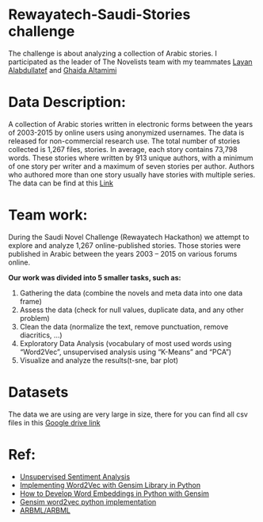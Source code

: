 # Rewayatech-Saudi-Stories challenge
The challenge is about analyzing a collection of Arabic stories.
I participated as the leader of The Novelists team with my teammates [Layan Alabdullatef](https://github.com/LayanCS) and [Ghaida Altamimi](https://github.com/GMRT1)

# Data Description:
  A collection of Arabic stories written in electronic forms between the years of 2003-2015 by online users using anonymized usernames. The data is released for non-commercial research use. The total number of stories collected is 1,267 files, stories. In average, each story contains 73,798 words. These stories where written by 913 unique authors, with a minimum of one story per writer and a maximum of seven stories per author. Authors who authored more than one story usually have stories with multiple series. The data can be find at this [Link](https://github.com/aseelad/Rewayatech-Saudi-Stories)


# Team work:
During the Saudi Novel Challenge (Rewayatech Hackathon) we attempt to explore and analyze 1,267 online-published stories. Those stories were published in Arabic between the years 2003 – 2015 on various forums online. 

**Our work was divided into 5 smaller tasks, such as:**
  1.	Gathering the data (combine the novels and meta data into one data frame)
  2.	Assess the data (check for null values, duplicate data, and any other problem)
  3.	Clean the data (normalize the text, remove punctuation, remove diacritics, …)
  4.	Exploratory Data Analysis (vocabulary of most used words using “Word2Vec”, unsupervised analysis using “K-Means” and “PCA”)
  5.	Visualize and analyze the results(t-sne, bar plot) 

# Datasets
The data we are using are very large in size, there for you can find all csv files in this [Google drive link](https://drive.google.com/drive/folders/1id5e2XkTbT3roMQwmhYGjFnksR5hZYSy?usp=sharing)

# Ref:
* [Unsupervised Sentiment Analysis](https://towardsdatascience.com/unsupervised-sentiment-analysis-a38bf1906483)
* [Implementing Word2Vec with Gensim Library in Python](https://stackabuse.com/implementing-word2vec-with-gensim-library-in-python/)
* [How to Develop Word Embeddings in Python with Gensim](https://machinelearningmastery.com/develop-word-embeddings-python-gensim/)
* [Gensim word2vec python implementation](https://thinkinfi.com/gensim-word2vec-python-implementation/)
* [ARBML/ARBML](https://github.com/ARBML/ARBML)
